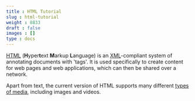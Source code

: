 ```yaml
---
title : HTML Tutorial
slug : html-tutorial
weight : 8833
draft : false
images : []
type : docs
---
```


[HTML][1] (**H**yper**t**ext **M**arkup **L**anguage) is an [XML][2]-compliant system of  annotating documents with 'tags'. It is used specifically to create content for web pages and web applications, which can then be shared over a network.

Apart from text, the current version of HTML supports many different [types of media][3], including images and videos.

[1]: https://en.wikipedia.org/wiki/HTML
[2]: https://www.wikiod.com/xml/getting-started-with-xml
[3]: https://en.wikipedia.org/wiki/Media_type

